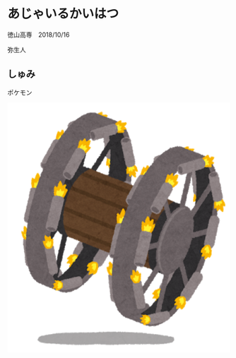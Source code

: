 # あじゃいるかいはつ
 徳山高専　2018/10/16
 
 弥生人

## しゅみ
ポケモン

<img src="panjan.png" alt="パンじゃん" title="パンジャンドラム" width="800" height="565" />

